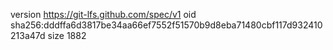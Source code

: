 version https://git-lfs.github.com/spec/v1
oid sha256:dddffa6d3817be34aa66ef7552f51570b9d8eba71480cbf117d932410213a47d
size 1882
